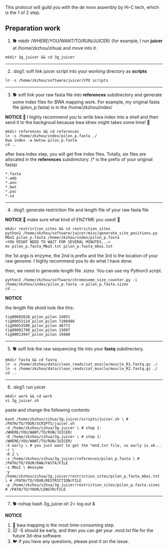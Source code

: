 This protocol will guild you with the _de novo_ assembly by Hi-C tech, which is the 1 of 2 step.

## Preparation work
1. :dog2: mkdir /WHERE/YOU/WANT/TO/RUN/JUICER/ (for example, I run **juicer** at /home/zkzhou/zihua) and move into it.
```
mkdir 3g_juicer && cd 3g_juicer
```
***

2. :dog1: soft link juicer script into your working directory as **scripts**
```
ln -s /home/zkzhou/software/juicer/CPU scripts
```
*** 

3. :dog2: soft link your raw fasta file into **references** subdirectory and generate some index files for BWA mapping work. For example, my original fasta file (pilon_p.fasta) is in the /home/zkzhou/index/

**NOTICE :volcano:**
I highly recommend you to write bwa index into a shell and then send it to the backgroud because bwa idnex might takes some time! :volcano:
```
mkdir references && cd references
ln -s /home/zkzhou/index/pilon_p.fasta ./
bwa index -a bwtsw pilon_p.fasta
cd ..
```
after bwa index step, you will get five index files. Totally, six files are allocated in the **references** subdirectory. (* is the prefix of your original fasta)
```
*.fasta
*.amb
*.ann
*.bwt
*.pac
*.sa
```

***

4. :dog1: generate restriction file and length file of your raw fasta file

**NOTICE :volcano:**
make sure what kind of ENZYME you used! :volcano:
```
mkdir restriction_sites && cd restriction_sites
python2 /home/zkzhou/software/juicer/misc/generate_site_positions.py MboI pilon_p.fasta /home/zkzhou/index/pilon_p.fasta
<YOU MIGHT NEED TO WAIT FOR SEVERAL MINUTES...>
mv pilon_p.fasta_MboI.txt pilon_p.fasta_mboi.txt
```
the 1st args is enzyme, the 2nd is prefix and the 3rd is the location of your raw genome. I highly recommend you to do what I have done.

then, we need to generate length file *.sizes*. You can use my Python3 script.
```
python3 /home/zkzhou/software/chromosome_size_counter.py -i /home/zkzhou/index/pilon_p.fasta -o pilon_p.fasta.sizes
cd ..
```
**NOTICE**

the length file shold look like this:
```
tig00602628_pilon_pilon 24851
tig00053124_pilon_pilon 7280486
tig00053500_pilon_pilon 46772
tig00001790_pilon_pilon 15097
tig00013947_pilon_pilon 19480
```

***

5. :dog2: soft link the raw sequencing file into your **fastq** subdirectory.
```
mkdir fastq && cd fastq
ln -s /home/zkzhou/data/clean_reads/cat_muscle/muscle_R1.fastq.gz ./
ln -s /home/zkzhou/data/clean_reads/cat_muscle/muscle_R2.fastq.gz ./
cd ..
```
***

6. :dog1: run juicer
```
mkdir work && cd work
vi 3g_juicer.sh
```
paste and change the following contents:
```
bash /home/zkzhou/zihua/3g.juicer/scripts/juicer.sh \ # /PATH/TO/YOUR/SCRIPTS/juicer.sh
-d /home/zkzhou/zihua/3g.juicer \ # step 1: /WHERE/YOU/WANT/TO/RUN/JUICER/
-D /home/zkzhou/zihua/3g.juicer \ # step 1: /WHERE/YOU/WANT/TO/RUN/JUICER/
-S early \ # you just want to get the *mnd.txt file, so early is ok...
-r \
-R 2 \
-z /home/zkzhou/zihua/3g.juicer/references/pilon_p.fasta \ # /PATH/TO/YOUR/RAW/FASTA/FILE
-s MboI \ #enzyme
-y /home/zkzhou/zihua/3g.juicer/restriction_sites/pilon_p.fasta_mboi.txt \ # /PATH/TO/YOUR/RESTRICTION/FILE
-p /home/zkzhou/zihua/3g.juicer/restriction_sites/pilon_p.fasta.sizes  # /PATH/TO/YOUR/LENGTH/FILE
```

***

7. :dog2: nohup bash 3g_juicer.sh 2> log.out &



**NOTICE**

1. :dog: bwa mapping is the most time-consuming step.
2. :cat: -S should be early, and then you can get your *.mnd.txt* file for the future 3d-dna software.
3. :bird: if you have any questions, please post it on the issue.
